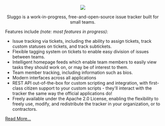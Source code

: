 <p align="center">
    <img src="https://i.imgur.com/FGC8LP5.png" />
</p>

<p align="center">
    Sluggo is a work-in-progress, free-and-open-source issue tracker built for 
    small teams.
</p>

Features include *(note: most features in progress)*:
* Issue tracking via tickets, including the ability to assign tickets, track
  custom statuses on tickets, and track subtickets.
* Flexible tagging system on tickets to enable easy division of issues between
  teams. 
* Intelligent homepage feeds which enable team members to easily view tasks they
  should work on, or may be of interest to them.
* Team member tracking, including information such as bios.
* Modern interfaces across all applications
* REST API out-of-the-box for custom scripting and integration, with first-class
  citizen support to your custom scripts - they'll interact with the tracker the
  same way the official applications do!
* Freely available under the Apache 2.0 License, enabling the flexibility to
  freely use, modify, and redistribute the tracker in your organization, or to
  contractors.

[Read More...](../_custom/README_EXTENDED.md)
